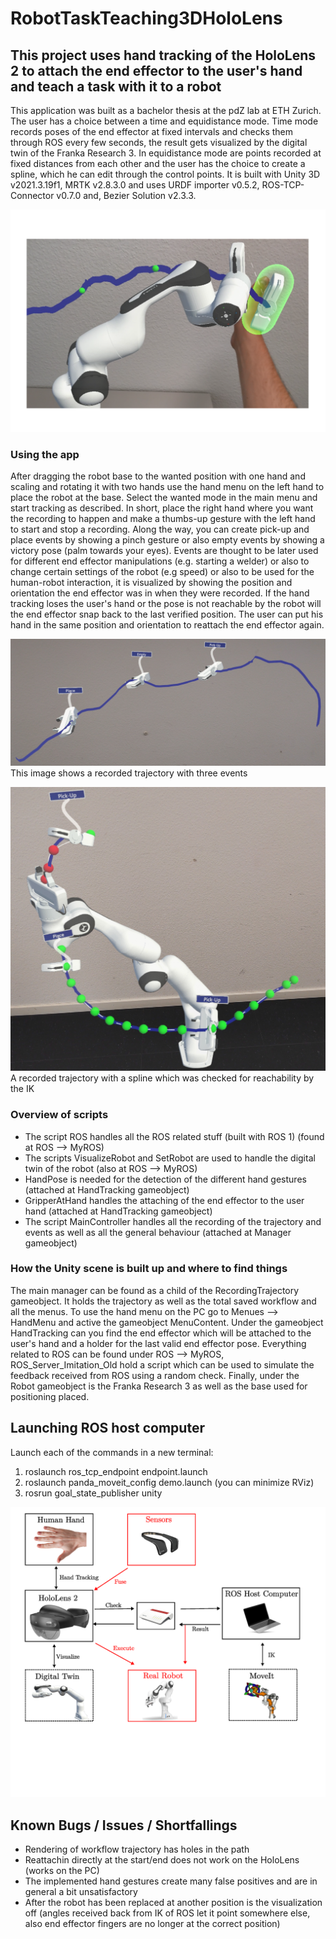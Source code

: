 # RobotTaskTeaching3DHoloLens

## This project uses hand tracking of the HoloLens 2 to attach the end effector to the user's hand and teach a task with it to a robot

This application was built as a bachelor thesis at the pdZ lab at ETH Zurich. The user has a choice between a time and equidistance mode. Time mode records poses of the end effector at fixed intervals and checks them through ROS every few seconds, the result gets visualized by the digital twin of the Franka Research 3. In equidistance mode are points recorded at fixed distances from each other and the user has the choice to create a spline, which he can edit through the control points. It is built with Unity 3D v2021.3.19f1, MRTK v2.8.3.0 and uses URDF importer v0.5.2,  ROS-TCP-Connector v0.7.0 and, Bezier Solution v2.3.3.

![Image of hand tracking active in time mode](titleimage_final.png)

### Using the app
After dragging the robot base to the wanted position with one hand and scaling and rotating it with two hands use the hand menu on the left hand to place the robot at the base. Select the wanted mode in the main menu and start tracking as described. In short, place the right hand where you want the recording to happen and make a thumbs-up gesture with the left hand to start and stop a recording. Along the way, you can create pick-up and place events by showing a pinch gesture or also empty events by showing a victory pose (palm towards your eyes). Events are thought to be later used for different end effector manipulations  (e.g. starting a welder) or also to change certain settings of the robot (e.g speed) or also to be used for the human-robot interaction, it is visualized by showing the position and orientation the end effector was in when they were recorded. If the hand tracking loses the user's hand or the pose is not reachable by the robot will the end effector snap back to the last verified position. The user can put his hand in the same position and orientation to reattach the end effector again.


![A recorded trajectory with three events](trajectory_events.jpg)
This image shows a recorded trajectory with three events

![A recorded trajectory with a spline which was checked for reachability by the IK](red_green_check_points.jpg)
A recorded trajectory with a spline which was checked for reachability by the IK


### Overview of scripts
* The script ROS handles all the ROS related stuff (built with ROS 1) (found at ROS --> MyROS)
* The scripts VisualizeRobot and SetRobot are used to handle the digital twin of the robot (also at ROS --> MyROS)
* HandPose is needed for the detection of the different hand gestures (attached at HandTracking gameobject)
* GripperAtHand handles the attaching of the end effector to the user hand (attached at HandTracking gameobject)
* The script MainController handles all the recording of the trajectory and events as well as all the general behaviour (attached at Manager gameobject)

### How the Unity scene is built up and where to find things
The main manager can be found as a child of the RecordingTrajectory gameobject. It holds the trajectory as well as the total saved workflow and all the menus. To use the hand menu on the PC go to Menues --> HandMenu and active the gameobject MenuContent. Under the gameobject HandTracking can you find the end effector which will be attached to the user's hand and a holder for the last valid end effector pose. Everything related to ROS can be found under ROS --> MyROS, ROS_Server_Imitation_Old hold a script which can be used to simulate the feedback received from ROS using a random check. Finally, under the Robot gameobject is the Franka Research 3 as well as  the base used for positioning placed.

## Launching ROS host computer
Launch each of the commands in a new terminal:
1. roslaunch ros_tcp_endpoint endpoint.launch
2. roslaunch panda_moveit_config demo.launch (you can minimize RViz)
3. rosrun goal_state_publisher unity
   
![Setup ROS host computer and HoloLens 2](Setup_additional.png)


## Known Bugs / Issues / Shortfallings
* Rendering of workflow trajectory has holes in the path
* Reattachin directly at the start/end does not work on the HoloLens (works on the PC)
* The implemented hand gestures create many false positives and are in general a bit unsatisfactory
* After the robot has been replaced at another position is the visualization off (angles received back from IK of ROS let it point somewhere else, also end effector fingers are no longer at the correct position)

